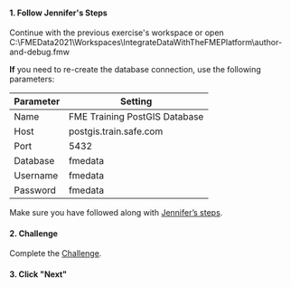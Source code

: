 <head><base target="_blank"> </head>

#### 1. Follow Jennifer's Steps
Continue with the previous exercise's workspace or open C:\FMEData2021\Workspaces\IntegrateDataWithTheFMEPlatform\author-and-debug.fmw

**If** you need to re-create the database connection, use the following parameters:

| Parameter | Setting |
| --- | --- |
Name | FME Training PostGIS Database
Host | postgis.train.safe.com
Port | 5432
Database | fmedata
Username | fmedata
Password | fmedata


Make sure you have followed along with [Jennifer’s steps](https://safe.my.trailhead.com/content/safe/modules/transform-data/author-and-debug-workspaces-efficiently).

#### 2. Challenge
Complete the [Challenge](https://safe.my.trailhead.com/content/safe/modules/transform-data/author-and-debug-workspaces-efficiently#challenge).

#### 3. Click "Next"
